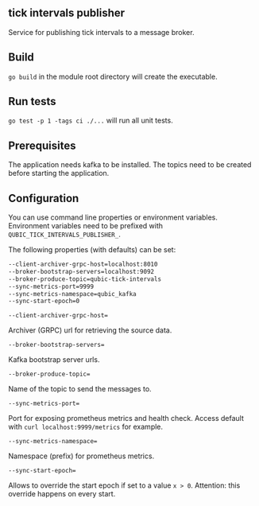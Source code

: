 ## tick intervals publisher

Service for publishing tick intervals to a message broker.

## Build

`go build` in the module root directory will create the executable.

## Run tests

`go test -p 1 -tags ci ./...` will run all unit tests.

## Prerequisites

The application needs kafka to be installed. The topics need to be created before starting the application.

## Configuration

You can use command line properties or environment variables. Environment variables need to be prefixed with `QUBIC_TICK_INTERVALS_PUBLISHER_`.

The following properties (with defaults) can be set:

```bash
--client-archiver-grpc-host=localhost:8010
--broker-bootstrap-servers=localhost:9092
--broker-produce-topic=qubic-tick-intervals
--sync-metrics-port=9999
--sync-metrics-namespace=qubic_kafka
--sync-start-epoch=0
```

`
--client-archiver-grpc-host=
`

Archiver (GRPC) url for retrieving the source data.

`
--broker-bootstrap-servers=
`

Kafka bootstrap server urls.

`
--broker-produce-topic=
`

Name of the topic to send the messages to.

`
--sync-metrics-port=
`

Port for exposing prometheus metrics and health check. Access default with `curl localhost:9999/metrics` for example.

`
--sync-metrics-namespace=
`

Namespace (prefix) for prometheus metrics.

`
--sync-start-epoch=
`

Allows to override the start epoch if set to a value `x > 0`. Attention: this override happens on every start.